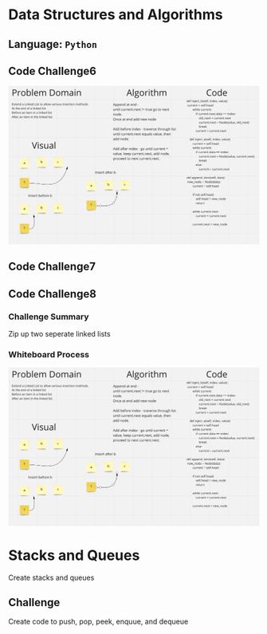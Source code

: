 # Data Structures and Algorithms

## Language: `Python`

## Code Challenge6
![whiteboard 6](./CC6WB.png)


## Code Challenge7



## Code Challenge8
### Challenge Summary
Zip up two seperate linked lists

###  Whiteboard Process
![whiteboard 8](./CC8WB.png)

# Stacks and Queues
Create stacks and queues

## Challenge
Create code to push, pop, peek, enquue, and dequeue
